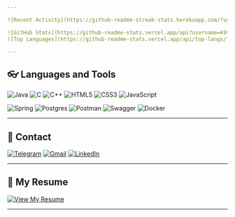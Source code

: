 ```yaml
---

![Recent Activity](https://github-readme-streak-stats.herokuapp.com/?user=k9targex&hide_title=true&hide_border=true&theme=radical)

![GitHub Stats](https://github-readme-stats.vercel.app/api?username=k9targex&show_icons=true&hide_title=true&hide=prs&count_private=true&hide_border=true&theme=radical)
![Top Languages](https://github-readme-stats.vercel.app/api/top-langs/?username=k9targex&exclude_repo=Neural-network-recognize-words&hide_title=true&layout=compact&hide_border=true&theme=radical)

---
```



## 👓 Languages and Tools
![Java](https://img.shields.io/badge/java-%23ED8B00.svg?style=for-the-badge&logo=openjdk&logoColor=white)
![C](https://img.shields.io/badge/c-%2300599C.svg?style=for-the-badge&logo=c&logoColor=white)
![C++](https://img.shields.io/badge/c++-%2300599C.svg?style=for-the-badge&logo=c%2B%2B&logoColor=white)
![HTML5](https://img.shields.io/badge/html5-%23E34F26.svg?style=for-the-badge&logo=html5&logoColor=white)
![CSS3](https://img.shields.io/badge/css3-%231572B6.svg?style=for-the-badge&logo=css3&logoColor=white)
![JavaScript](https://img.shields.io/badge/javascript-%23323330.svg?style=for-the-badge&logo=javascript&logoColor=%23F7DF1E)

![Spring](https://img.shields.io/badge/spring-%236DB33F.svg?style=for-the-badge&logo=spring&logoColor=white)
![Postgres](https://img.shields.io/badge/postgres-%23316192.svg?style=for-the-badge&logo=postgresql&logoColor=white)
![Postman](https://img.shields.io/badge/Postman-FF6C37?style=for-the-badge&logo=postman&logoColor=white)
![Swagger](https://img.shields.io/badge/-Swagger-%23Clojure?style=for-the-badge&logo=swagger&logoColor=white)
![Docker](https://img.shields.io/badge/docker-%230db7ed.svg?style=for-the-badge&logo=docker&logoColor=white)

---


## 📧 Contact
[![Telegram](https://img.shields.io/badge/Telegram-2CA5E0?style=for-the-badge&logo=telegram&logoColor=white)](https://t.me/k9targex)
[![Gmail](https://img.shields.io/badge/Gmail-D14836?style=for-the-badge&logo=gmail&logoColor=white)](mailto:dimamozheiko13@gmail.com)
[![LinkedIn](https://img.shields.io/badge/linkedin-%230077B5.svg?style=for-the-badge&logo=linkedin&logoColor=white)](https://www.linkedin.com/in/dmitry-mozheiko-93a2a231a/)

---

## 📄 My Resume

[![View My Resume](https://img.shields.io/badge/View%20My%20Resume-PDF-green?style=for-the-badge&logo=adobe)](Mozheiko_Dmitry_Resume.pdf)

---
